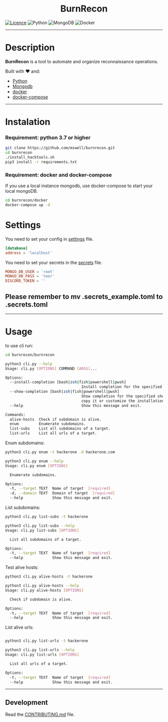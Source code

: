 <!-- markdownlint-disable -->
<h1 align="center">
    BurnRecon
</h1>
<!-- markdownlint-restore -->

[![Licence](https://img.shields.io/github/license/Ileriayo/markdown-badges?style=for-the-badge)](./LICENSE) ![Python](https://img.shields.io/badge/python-3670A0?style=for-the-badge&logo=python&logoColor=ffdd54) ![MongoDB](https://img.shields.io/badge/MongoDB-%234ea94b.svg?style=for-the-badge&logo=mongodb&logoColor=white) ![Docker](https://img.shields.io/badge/docker-%230db7ed.svg?style=for-the-badge&logo=docker&logoColor=white)

----

# Description

**BurnRecon** is a tool to automate and organize reconnaissance operations.

Built with ❤️ and:

- [Python](https://www.python.org/)
- [Mongodb](https://www.mongodb.com/pt-br)
- [docker](https://www.docker.com/)
- [docker-compose](https://docs.docker.com/compose/install/)

----

# Instalation

### **Requirement: python 3.7 or higher**

```bash
git clone https://github.com/mswell/burnrecon.git
cd burnrecon
./install_hacktools.sh
pip3 install -r requirements.txt
```

### **Requirement: docker and docker-compose**

If you use a local instance mongodb, use docker-compose to start your local mongoDB.

```bash
cd burnrecon/docker
docker-compose up -d
```

# Settings

You need to set your config in [settings](burnrecon/settings.toml) file.

```toml
[database]
address = 'localhost'
```

You need to set your secrets in the [secrets](burnrecon/.secrets_example.toml) file.

```toml
MONGO_DB_USER = 'root'
MONGO_DB_PASS = 'toor'
DISCORD_TOKEN = ''
```

## **Please remember to mv .secrets_example.toml to .secrets.toml**

----

# Usage

to use cli run:

```bash
cd burnrecon/burnrecon

python3 cli.py --help
Usage: cli.py [OPTIONS] COMMAND [ARGS]...

Options:
  --install-completion [bash|zsh|fish|powershell|pwsh]
                                  Install completion for the specified shell.
  --show-completion [bash|zsh|fish|powershell|pwsh]
                                  Show completion for the specified shell, to
                                  copy it or customize the installation.
  --help                          Show this message and exit.

Commands:
  alive-hosts  Check if subdomain is alive.
  enum         Enumerate subdomains.
  list-subs    List all subdomains of a target.
  list-urls    List all urls of a target.


```

Enum subdomains:

```bash
python3 cli.py enum -t hackerone -d hackerone.com

python3 cli.py enum --help
Usage: cli.py enum [OPTIONS]

  Enumerate subdomains.

Options:
  -t, --target TEXT  Name of target  [required]
  -d, --domain TEXT  Domain of target  [required]
  --help             Show this message and exit.
```

List subdomains:

```bash
python3 cli.py list-subs -t hackerone

python3 cli.py list-subs --help
Usage: cli.py list-subs [OPTIONS]

  List all subdomains of a target.

Options:
  -t, --target TEXT  Name of target  [required]
  --help             Show this message and exit.
```

Test alive hosts:

```bash
python3 cli.py alive-hosts -t hackerone

python3 cli.py alive-hosts --help
Usage: cli.py alive-hosts [OPTIONS]

  Check if subdomain is alive.

Options:
  -t, --target TEXT  Name of target  [required]
  --help             Show this message and exit.
```

List alive urls:

```bash

python3 cli.py list-urls -t hackerone

python3 cli.py list-urls --help
Usage: cli.py list-urls [OPTIONS]

  List all urls of a target.

Options:
  -t, --target TEXT  Name of target  [required]
  --help             Show this message and exit.

```

----

## Development

Read the [CONTRIBUTING.md](CONTRIBUTING.md) file.
